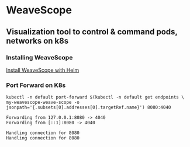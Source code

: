 # WeaveScope

## Visualization tool to control & command pods, networks on k8s

### Installing WeaveScope

[Install WeaveScope with Helm](https://github.com/suryaval/workbook/blob/master/helm/README.md)

### Port Forward on K8s

```
kubectl -n default port-forward $(kubectl -n default get endpoints \
my-weavescope-weave-scope -o jsonpath='{.subsets[0].addresses[0].targetRef.name}') 8080:4040

Forwarding from 127.0.0.1:8080 -> 4040
Forwarding from [::1]:8080 -> 4040

Handling connection for 8080
Handling connection for 8080
```
